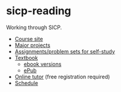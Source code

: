 sicp-reading
============

Working through SICP.

* [Course site](http://ocw.mit.edu/courses/electrical-engineering-and-computer-science/6-001-structure-and-interpretation-of-computer-programs-spring-2005/)
* [Major projects](http://ocw.mit.edu/courses/electrical-engineering-and-computer-science/6-001-structure-and-interpretation-of-computer-programs-spring-2005/projects/)
* [Assignments/problem sets for self-study](http://mitpress.mit.edu/sicp/psets/index.html)
* [Textbook](http://mitpress.mit.edu/sicp/)
  * [ebook versions](http://sicpebook.wordpress.com/)
  * [ePub](https://github.com/downloads/ieure/sicp/sicp.epub)
* [Online tutor](http://icampustutor.csail.mit.edu/6.001-public/) (free registration required)
* [Schedule](https://github.com/dtchepak/sicp-reading/wiki/Schedule)
